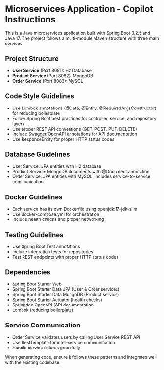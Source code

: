 <!-- Use this file to provide workspace-specific custom instructions to Copilot. For more details, visit https://code.visualstudio.com/docs/copilot/copilot-customization#_use-a-githubcopilotinstructionsmd-file -->

# Microservices Application - Copilot Instructions

This is a Java microservices application built with Spring Boot 3.2.5 and Java 17. The project follows a multi-module Maven structure with three main services:

## Project Structure
- **User Service** (Port 8081): H2 Database
- **Product Service** (Port 8082): MongoDB
- **Order Service** (Port 8083): MySQL

## Code Style Guidelines
- Use Lombok annotations (@Data, @Entity, @RequiredArgsConstructor) for reducing boilerplate
- Follow Spring Boot best practices for controller, service, and repository layers
- Use proper REST API conventions (GET, POST, PUT, DELETE)
- Include Swagger/OpenAPI annotations for API documentation
- Use ResponseEntity for proper HTTP status codes

## Database Guidelines
- User Service: JPA entities with H2 database
- Product Service: MongoDB documents with @Document annotation
- Order Service: JPA entities with MySQL, includes service-to-service communication

## Docker Guidelines
- Each service has its own Dockerfile using openjdk:17-jdk-slim
- Use docker-compose.yml for orchestration
- Include health checks and proper networking

## Testing Guidelines
- Use Spring Boot Test annotations
- Include integration tests for repositories
- Test REST endpoints with proper HTTP status codes

## Dependencies
- Spring Boot Starter Web
- Spring Boot Starter Data JPA (User & Order services)
- Spring Boot Starter Data MongoDB (Product service)
- Spring Boot Starter Actuator (health checks)
- Springdoc OpenAPI (API documentation)
- Lombok (reducing boilerplate)

## Service Communication
- Order Service validates users by calling User Service REST API
- Use RestTemplate for inter-service communication
- Handle service failures gracefully

When generating code, ensure it follows these patterns and integrates well with the existing codebase.
